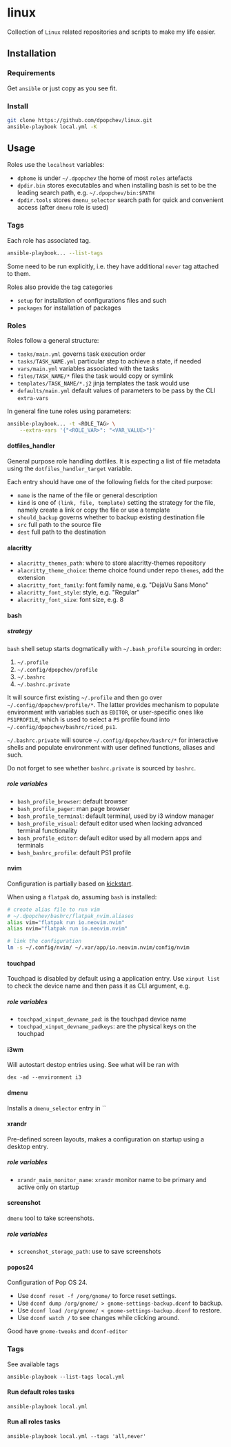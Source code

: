 # linux

Collection of `Linux` related repositories and scripts to make my life easier.

## Installation

### Requirements

Get `ansible` or just copy as you see fit.

### Install

```bash
git clone https://github.com/dpopchev/linux.git
ansible-playbook local.yml -K
```

## Usage

Roles use the `localhost` variables:

- `dphome` is under `~/.dpopchev` the home of most `roles` artefacts
- `dpdir.bin` stores executables and when installing bash is set to be the
  leading search path, e.g. `~/.dpopchev/bin:$PATH`
- `dpdir.tools` stores `dmenu_selector` search path for quick and convenient
  access (after `dmenu` role is used)

### Tags

Each role has associated tag.

```bash
ansible-playbook... --list-tags
```

Some need to be run explicitly, i.e. they have additional `never` tag attached
to them.

Roles also provide the tag categories

- `setup` for installation of configurations files and such
- `packages` for installation of packages

### Roles

Roles follow a general structure:

- `tasks/main.yml` governs task execution order
- `tasks/TASK_NAME.yml` particular step to achieve a state, if needed
- `vars/main.yml` variables associated with the tasks
- `files/TASK_NAME/*` files the task would copy or symlink
- `templates/TASK_NAME/*.j2` jinja templates the task would use
- `defaults/main.yml` default values of parameters to be pass by the CLI `extra-vars`

In general fine tune roles using parameters:

```bash
ansible-playbook... -t <ROLE_TAG> \
    --extra-vars '{"<ROLE_VAR>": "<VAR_VALUE>"}'
```

#### dotfiles_handler

General purpose role handling dotfiles. It is expecting a list of file metadata
using the `dotfiles_handler_target` variable.

Each entry should have one of the following fields for the cited purpose:

- `name` is the name of the file or general description
- `kind` is one of `(link, file, template)` setting the strategy for the file,
   namely create a link or copy the file or use a template
- `should_backup` governs whether to backup existing destination file
- `src` full path to the source file
- `dest` full path to the destination

#### alacritty

- `alacritty_themes_path`: where to store alacritty-themes repository
- `alacritty_theme_choice`: theme choice found under repo `themes`, add the extension
- `alacritty_font_family`: font family name, e.g. "DejaVu Sans Mono"
- `alacritty_font_style`: style, e.g. "Regular"
- `alacritty_font_size`: font size, e.g. 8

#### bash

##### strategy

`bash` shell setup starts dogmatically with `~/.bash_profile` sourcing in order:

1. `~/.profile`
1. `~/.config/dpopchev/profile`
1. `~/.bashrc`
1. `~/.bashrc.private`

It will source first existing `~/.profile` and then go over
`~/.config/dpopchev/profile/*`. The latter provides mechanism to populate
environment with variables such as `EDITOR`, or user-specific ones like
`PS1PROFILE`, which is used to select a `PS` profile found into
`~/.config/dpopchev/bashrc/riced_ps1`.

`~/.bashrc.private` will source `~/.config/dpopchev/bashrc/*` for interactive
shells and populate environment with user defined functions, aliases and such.

Do not forget to see whether `bashrc.private` is sourced by `bashrc`.

##### role variables

- `bash_profile_browser`: default browser
- `bash_profile_pager`: man page browser
- `bash_profile_terminal`: default terminal, used by i3 window manager
- `bash_profile_visual`: default editor used when lacking advanced terminal functionality
- `bash_profile_editor`: default editor used by all modern apps and terminals
- `bash_bashrc_profile`: default PS1 profile

#### nvim

Configuration is partially based on [kickstart](https://github.com/nvim-lua/kickstart.nvim/tree/master).

When using a `flatpak` do, assuming `bash` is installed:

```bash
# create alias file to run vim
# ~/.dpopchev/bashrc/flatpak_nvim.aliases
alias vim="flatpak run io.neovim.nvim"
alias nvim="flatpak run io.neovim.nvim"
```

```bash
# link the configuration
ln -s ~/.config/nvim/ ~/.var/app/io.neovim.nvim/config/nvim
```

#### touchpad

Touchpad is disabled by default using a application entry. Use `xinput list` to
check the device name and then pass it as CLI argument, e.g.

##### role variables

- `touchpad_xinput_devname_pad`: is the touchpad device name
- `touchpad_xinput_devname_padkeys`: are the physical keys on the touchpad

#### i3wm

Will autostart destop entries using. See what will be ran with

```
dex -ad --environment i3
```

#### dmenu

Installs a `dmenu_selector` entry in ``

#### xrandr

Pre-defined screen layouts, makes a configuration on startup using a desktop
entry.

##### role variables

- `xrandr_main_monitor_name`: `xrandr` monitor name to be primary and active only on startup

#### screenshot

`dmenu` tool to take screenshots.

##### role variables

- `screenshot_storage_path`: use to save screenshots

#### popos24

Configuration of Pop OS 24.

- Use `dconf reset -f /org/gnome/` to force reset settings.
- Use `dconf dump /org/gnome/ > gnome-settings-backup.dconf` to backup.
- Use `dconf load /org/gnome/ < gnome-settings-backup.dconf` to restore.
- Use `dconf watch /` to see changes while clicking around.

Good have `gnome-tweaks` and `dconf-editor`

### Tags

See available tags

```
ansible-playbook --list-tags local.yml
```

#### Run default roles tasks

```
ansible-playbook local.yml
```

#### Run all roles tasks

```
ansible-playbook local.yml --tags 'all,never'
```
